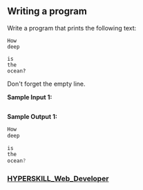 ## Writing a program

Write a program that prints the following text:

```no-highlight
How
deep

is
the
ocean?
```

Don't forget the empty line.

**Sample Input 1:**

```

```

**Sample Output 1:**

```javascript
How
deep

is
the
ocean?
```

### [HYPERSKILL_Web_Developer](https://github.com/kakanew/HYPERSKILL_Web_Developer)

